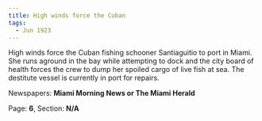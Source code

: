 ```yaml
---  
title: High winds force the Cuban  
tags:  
  - Jun 1923  
---  
```

  
High winds force the Cuban fishing schooner Santiaguitio to port in Miami. She runs aground in the bay while attempting to dock and the city board of health forces the crew to dump her spoiled cargo of live fish at sea. The destitute vessel is currently in port for repairs.  
  
Newspapers: **Miami Morning News or The Miami Herald**  
  
Page: **6**, Section: **N/A** 
